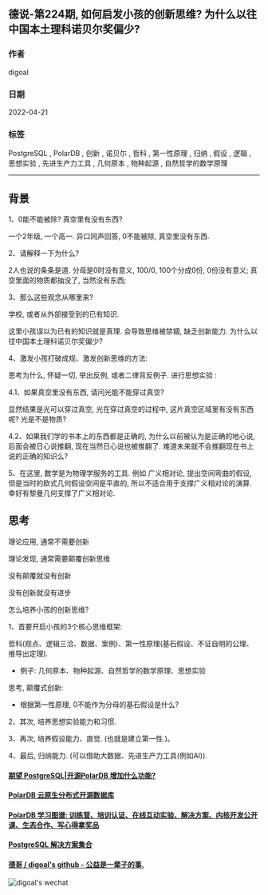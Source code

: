 ## 德说-第224期, 如何启发小孩的创新思维? 为什么以往中国本土理科诺贝尔奖偏少?                     
                                
### 作者                                
digoal                                
                                
### 日期                                
2022-04-21                               
                                
### 标签                                
PostgreSQL , PolarDB , 创新 , 诺贝尓 , 哲科 , 第一性原理 , 归纳 , 假设 , 逻辑 , 思想实验 , 先进生产力工具 , 几何原本 , 物种起源 , 自然哲学的数学原理               
                                
----                                
                                
## 背景     
1、0能不能被除? 真空里有没有东西?  
  
一个2年级, 一个高一. 异口同声回答, 0不能被除, 真空里没有东西.   
  
2、请解释一下为什么?   
  
2人也说的条条是道. 分母是0时没有意义, 100/0, 100个分成0份, 0份没有意义;  真空里面的物质都抽没了, 当然没有东西;     
  
3、那么这些观念从哪里来?  
  
学校, 或者从外部接受到的已有知识.   
  
这里小孩误以为已有的知识就是真理. 会导致思维被禁锢, 缺乏创新能力. 为什么以往中国本土理科诺贝尔奖偏少?     
  
4、激发小孩打破成规、激发创新思维的方法:    
  
思考为什么, 怀疑一切, 举出反例, 或者二律背反例子. 进行思想实验 :    
  
4\.1、如果真空里没有东西, 请问光能不能穿过真空?    
  
显然结果是光可以穿过真空, 光在穿过真空的过程中, 这片真空区域里有没有东西呢? 光是不是物质?   
  
4\.2、如果我们学的书本上的东西都是正确的, 为什么以前被认为是正确的地心说, 后面会被日心说推翻, 现在当然日心说也被推翻了. 难道未来就不会推翻现在书上说的正确的知识么?   
  
5、在这里, 数学是为物理学服务的工具. 例如 广义相对论, 提出空间弯曲的假设, 但是当时的欧式几何假设空间是平直的, 所以不适合用于支撑广义相对论的演算. 幸好有黎曼几何支撑了广义相对论.   
  
## 思考  
理论应用, 通常不需要创新   
  
理论发现, 通常需要颠覆创新思维   
  
没有颠覆就没有创新  
  
没有创新就没有进步  
  
怎么培养小孩的创新思维?  
  
1、首要开启小孩的3个核心思维框架:   
  
哲科(观点、逻辑三洽、数据、案例)、第一性原理(基石假设、不证自明的公理、推导出定理).     
- 例子: 几何原本、物种起源、自然哲学的数学原理、思想实验     
  
思考, 颠覆式创新:   
- 根据第一性原理, 0不能作为分母的基石假设是什么?    
  
2、其次, 培养思想实验能力和习惯.    
  
3、再次, 培养假设能力、直觉.  (也就是建立第一性.)。    
  
4、最后, 归纳能力.   (可以借助大数据、先进生产力工具(例如AI)).    
  
  
  
#### [期望 PostgreSQL|开源PolarDB 增加什么功能?](https://github.com/digoal/blog/issues/76 "269ac3d1c492e938c0191101c7238216")
  
  
#### [PolarDB 云原生分布式开源数据库](https://github.com/ApsaraDB "57258f76c37864c6e6d23383d05714ea")
  
  
#### [PolarDB 学习图谱: 训练营、培训认证、在线互动实验、解决方案、内核开发公开课、生态合作、写心得拿奖品](https://www.aliyun.com/database/openpolardb/activity "8642f60e04ed0c814bf9cb9677976bd4")
  
  
#### [PostgreSQL 解决方案集合](../201706/20170601_02.md "40cff096e9ed7122c512b35d8561d9c8")
  
  
#### [德哥 / digoal's github - 公益是一辈子的事.](https://github.com/digoal/blog/blob/master/README.md "22709685feb7cab07d30f30387f0a9ae")
  
  
![digoal's wechat](../pic/digoal_weixin.jpg "f7ad92eeba24523fd47a6e1a0e691b59")
  
